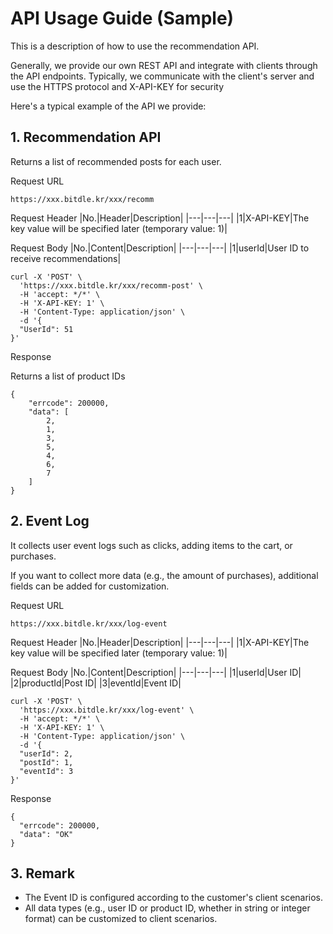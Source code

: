 ﻿
# API Usage Guide (Sample)
This is a description of how to use the recommendation API.

Generally, we provide our own REST API and integrate with clients through the API endpoints. Typically, we communicate with the client's server and use the HTTPS protocol and X-API-KEY for security

Here's a typical example of the API we provide:


## 1. Recommendation API
Returns a list of recommended posts for each user.

Request URL
~~~
https://xxx.bitdle.kr/xxx/recomm
~~~

Request Header
|No.|Header|Description|
|---|---|---|
|1|X-API-KEY|The key value will be specified later (temporary value: 1)|

Request Body
|No.|Content|Description|
|---|---|---|
|1|userId|User ID to receive recommendations|

```
curl -X 'POST' \
  'https://xxx.bitdle.kr/xxx/recomm-post' \
  -H 'accept: */*' \
  -H 'X-API-KEY: 1' \
  -H 'Content-Type: application/json' \
  -d '{
  "UserId": 51
}'
```

Response

Returns a list of product IDs
~~~
{
    "errcode": 200000,
    "data": [
        2,
        1,
        3,
        5,
        4,
        6,
        7
    ]
}
~~~

## 2. Event Log
It collects user event logs such as clicks, adding items to the cart, or purchases.

If you want to collect more data (e.g., the amount of purchases), additional fields can be added for customization.

Request URL
~~~
https://xxx.bitdle.kr/xxx/log-event
~~~

Request Header
|No.|Header|Description|
|---|---|---|
|1|X-API-KEY|The key value will be specified later (temporary value: 1)|

Request Body
|No.|Content|Description|
|---|---|---|
|1|userId|User ID|
|2|productId|Post ID|
|3|eventId|Event ID|

```
curl -X 'POST' \
  'https://xxx.bitdle.kr/xxx/log-event' \
  -H 'accept: */*' \
  -H 'X-API-KEY: 1' \
  -H 'Content-Type: application/json' \
  -d '{
  "userId": 2,
  "postId": 1,
  "eventId": 3
}'
```

Response
~~~
{
  "errcode": 200000,
  "data": "OK"
}
~~~

## 3. Remark
- The Event ID is configured according to the customer's client scenarios.
- All data types (e.g., user ID or product ID, whether in string or integer format) can be customized to client scenarios.
